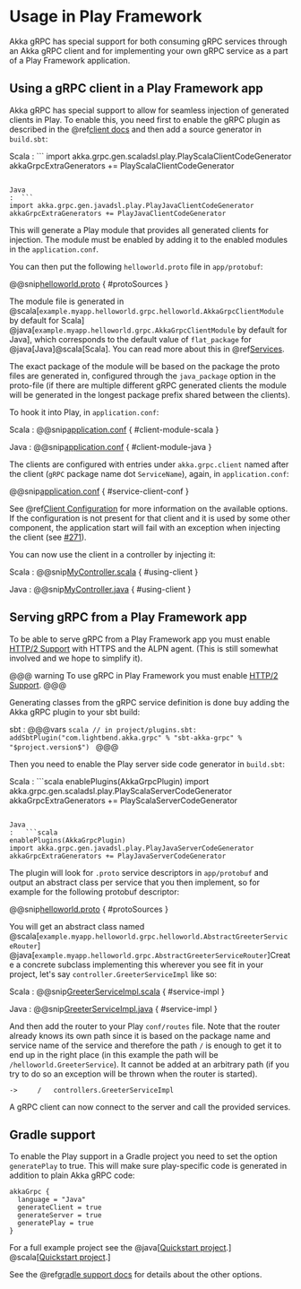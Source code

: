 # Usage in Play Framework

Akka gRPC has special support for both consuming gRPC services through an Akka gRPC client and for implementing
your own gRPC service as a part of a Play Framework application.

## Using a gRPC client in a Play Framework app

Akka gRPC has special support to allow for seamless injection of generated clients in Play. To enable this, you
need first to enable the gRPC plugin as described in the @ref[client docs](client/walkthrough.md) and then add a
source generator in `build.sbt`:

Scala
:  ```
import akka.grpc.gen.scaladsl.play.PlayScalaClientCodeGenerator
akkaGrpcExtraGenerators += PlayScalaClientCodeGenerator
```

Java
:  ```
import akka.grpc.gen.javadsl.play.PlayJavaClientCodeGenerator
akkaGrpcExtraGenerators += PlayJavaClientCodeGenerator
```

This will generate a Play module that provides all generated clients for injection. The module must be enabled
by adding it to the enabled modules in the `application.conf`.

You can then put the following `helloworld.proto` file in `app/protobuf`:

@@snip[helloworld.proto](/play-interop-test-scala/src/main/protobuf/helloworld.proto) { #protoSources }

The module file is generated in @scala[`example.myapp.helloworld.grpc.helloworld.AkkaGrpcClientModule` by default for Scala]
@java[`example.myapp.helloworld.grpc.AkkaGrpcClientModule` by default for Java], which corresponds to the default value
of `flat_package` for @java[Java]@scala[Scala]. You can read more about this in @ref[Services](proto.md).

The exact package of the module will be based on the package the proto files are generated in, configured through
the `java_package` option in the proto-file (if there are multiple different gRPC generated clients the module will
be generated in the longest package prefix shared between the clients).

To hook it into Play, in `application.conf`:

Scala
:   @@snip[application.conf](/play-interop-test-scala/src/main/resources/application.conf) { #client-module-scala }

Java
:   @@snip[application.conf](/play-interop-test-java/src/main/resources/application.conf) { #client-module-java }

The clients are configured with entries under `akka.grpc.client` named after the client (`gRPC` package name dot `ServiceName`),
again, in `application.conf`:

@@snip[application.conf](/play-interop-test-scala/src/main/resources/application.conf) { #service-client-conf }

See @ref[Client Configuration](client/configuration.md) for more information on the available options. If the configuration
is not present for that client and it is used by some other component, the application start will fail with an exception
when injecting the client (see [#271](https://github.com/akka/akka-grpc/issues/271)).

You can now use the client in a controller by injecting it:

Scala
:   @@snip[MyController.scala](/play-interop-test-scala/src/main/scala/controllers/MyController.scala) { #using-client }

Java
:   @@snip[MyController.java](/play-interop-test-java/src/main/java/controllers/MyController.java) { #using-client }

## Serving gRPC from a Play Framework app

To be able to serve gRPC from a Play Framework app you must enable [HTTP/2 Support](https://www.playframework.com/documentation/2.6.x/AkkaHttpServer#HTTP%2F2-support-%28experimental%29)
with HTTPS and the ALPN agent. (This is still somewhat involved and we hope to simplify it).

@@@ warning
  To use gRPC in Play Framework you must enable [HTTP/2 Support](https://www.playframework.com/documentation/2.6.x/AkkaHttpServer#HTTP%2F2-support-%28experimental%29).
@@@

Generating classes from the gRPC service definition is done buy adding the Akka gRPC plugin to your sbt build:

sbt
:   @@@vars
    ```scala
    // in project/plugins.sbt:
    addSbtPlugin("com.lightbend.akka.grpc" % "sbt-akka-grpc" % "$project.version$")
    ```
    @@@


Then you need to enable the Play server side code generator in `build.sbt`:

Scala
:   ```scala
enablePlugins(AkkaGrpcPlugin)
import akka.grpc.gen.scaladsl.play.PlayScalaServerCodeGenerator
akkaGrpcExtraGenerators += PlayScalaServerCodeGenerator
```

Java
:   ```scala
enablePlugins(AkkaGrpcPlugin)
import akka.grpc.gen.javadsl.play.PlayJavaServerCodeGenerator
akkaGrpcExtraGenerators += PlayJavaServerCodeGenerator
```

The plugin will look for `.proto` service descriptors in `app/protobuf` and output an abstract class per service
that you then implement, so for example for the following protobuf descriptor:

@@snip[helloworld.proto](/play-interop-test-scala/src/main/protobuf/helloworld.proto) { #protoSources }

You will get an abstract class named @scala[`example.myapp.helloworld.grpc.helloworld.AbstractGreeterServiceRouter`]
@java[`example.myapp.helloworld.grpc.AbstractGreeterServiceRouter`]Create a concrete subclass implementing this 
wherever you see fit in your project, let's say `controller.GreeterServiceImpl` like so:

Scala
:   @@snip[GreeterServiceImpl.scala](/play-interop-test-scala/src/main/scala/controllers/GreeterServiceImpl.scala) { #service-impl }

Java
:   @@snip[GreeterServiceImpl.java](/play-interop-test-java/src/main/java/controllers/GreeterServiceImpl.java) { #service-impl }

And then add the router to your Play `conf/routes` file. Note that the router already knows its own path since it is
based on the package name and service name of the service and therefore the path `/` is enough to get it to end up in the right place
(in this example the path will be `/helloworld.GreeterService`).
It cannot be added at an arbitrary path (if you try to do so an exception will be thrown when the router is started).

```
->     /   controllers.GreeterServiceImpl
```

A gRPC client can now connect to the server and call the provided services.

## Gradle support

To enable the Play support in a Gradle project you need to set the option `generatePlay` to true.
This will make sure play-specific code is generated in addition to plain Akka gRPC code:

```
akkaGrpc {
  language = "Java"
  generateClient = true
  generateServer = true
  generatePlay = true
}
```

For a full example project see the
@java[[Quickstart project](https://github.com/playframework/akka-grpc-play-quickstart-java).]
@scala[[Quickstart project](https://github.com/playframework/akka-grpc-play-quickstart-scala).]

See the @ref[gradle support docs](buildtools/gradle.md) for details about the other options.
